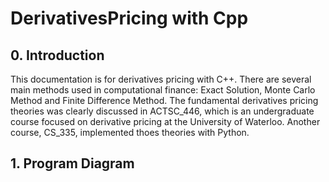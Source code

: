 # DerivativesPricing with Cpp
## 0. Introduction
This documentation is for derivatives pricing with C++. There are several main methods used in computational finance: Exact Solution, Monte Carlo Method and Finite Difference Method. The fundamental derivatives pricing theories was clearly discussed in ACTSC_446, which is an undergraduate course focused on derivative pricing at the University of Waterloo. Another course, CS_335, implemented thoes theories with Python. 
## 1. Program Diagram
